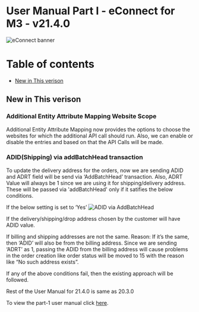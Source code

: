 #  User Manual Part I - eConnect for M3 - v21.4.0

![eConnect banner](../../../../images/banner-econnect-m3.jpg)

# Table of contents

- [New in This verison](#new-in-this-verison)

## New in This verison

### Additional Entity Attribute Mapping Website Scope

Additional Entity Attribute Mapping now provides the options to choose the websites for which the additional API call should run. Also, we can enable or disable the entries and based on that the API Calls will be made.

### ADID(Shipping) via addBatchHead transaction

To update the delivery address for the orders, now we are sending ADID and ADRT field will be send via ‘AddBatchHead’ transaction. Also, ADRT Value will always be 1 since we are using it for shipping/delivery address. These will be passed via 'addBatchHead' only if it satifies the below conditions.

If the below setting is set to ‘Yes’
![ADID via AddBatchHead](../../../..ecommerce/images/econnect-user-manual-ion-part1/adid-via-addbatchhead.jpg)


If the delivery/shipping/drop address chosen by the customer will have ADID value.

If billing and shipping addresses are not the same. 
Reason: If it’s the same, then ‘ADID’ will also be from the billing address. Since we are sending ‘ADRT’ as 1, passing the ADID from the billing address will cause problems in the order creation like order status will be moved to 15 with the reason like “No such address exists”.
	
If any of the above conditions fail, then the existing approach will be followed.


Rest of the User Manual for 21.4.0 is same as 20.3.0

To view the part-1 user manual click [here](../20.3.0/usermanual-econnect-m3-part-1.md).
